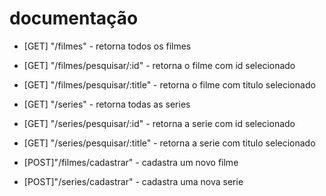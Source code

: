# documentação
 
- [GET] "/filmes" - retorna todos os filmes 

- [GET] "/filmes/pesquisar/:id" - retorna o filme com id selecionado

- [GET] "/filmes/pesquisar/:title" - retorna o filme com titulo selecionado 


- [GET] "/series" - retorna todas as series

- [GET] "/series/pesquisar/:id" - retorna a serie com id selecionado

- [GET] "/series/pesquisar/:title" - retorna a serie com titulo selecionado

- [POST]"/filmes/cadastrar" - cadastra um novo filme 

- [POST]"/series/cadastrar" - cadastra uma nova serie 